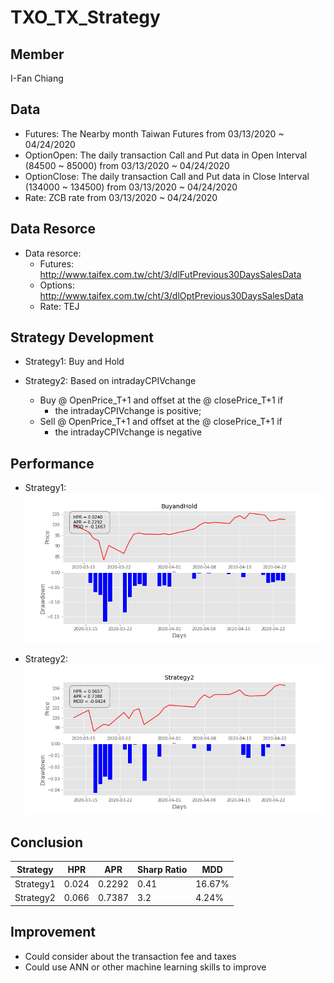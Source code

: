 # TXO_TX_Strategy


Member
--------------
I-Fan Chiang

Data
-------------- 
* Futures: The Nearby month Taiwan Futures from 03/13/2020 ~ 04/24/2020
* OptionOpen: The daily transaction Call and Put data in Open Interval (84500 ~ 85000) from 03/13/2020 ~ 04/24/2020
* OptionClose: The daily transaction Call and Put data in Close Interval (134000 ~ 134500) from 03/13/2020 ~ 04/24/2020
* Rate: ZCB rate from 03/13/2020 ~ 04/24/2020

Data Resorce
-------------- 
* Data resorce:    
    * Futures:  http://www.taifex.com.tw/cht/3/dlFutPrevious30DaysSalesData  
    * Options:  http://www.taifex.com.tw/cht/3/dlOptPrevious30DaysSalesData
    * Rate: TEJ


Strategy Development 
-------------- 
* Strategy1: Buy and Hold  

* Strategy2: Based on intradayCPIVchange
   * Buy @ OpenPrice_T+1 and offset at the @ closePrice_T+1 if 
       * the intradayCPIVchange is positive;  
   * Sell @ OpenPrice_T+1 and offset at the @ closePrice_T+1 if 
       * the intradayCPIVchange is negative



Performance
-------------- 
* Strategy1: 
 ![alt text](https://github.com/A2Zntu/TXO_TX_Strategy/blob/master/Graph/BuyandHold.png "BuyandHold")

 
* Strategy2: 
 ![alt text](https://github.com/A2Zntu/TXO_TX_Strategy/blob/master/Graph/Strategy2.png "Strategy2")



Conclusion
-------------- 
| Strategy  | HPR    | APR    | Sharp Ratio | MDD |
| ---       | ---    |   ---  |   ---  | ---    |
| Strategy1 | 0.024 | 0.2292| 0.41 | 16.67% |
| Strategy2 | 0.066 | 0.7387 |3.2 | 4.24% |

 



Improvement
-------------- 
* Could consider about the transaction fee and taxes
* Could use ANN or other machine learning skills to improve
